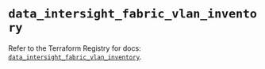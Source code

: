 # `data_intersight_fabric_vlan_inventory`

Refer to the Terraform Registry for docs: [`data_intersight_fabric_vlan_inventory`](https://registry.terraform.io/providers/ciscodevnet/intersight/1.0.71/docs/data-sources/fabric_vlan_inventory).
